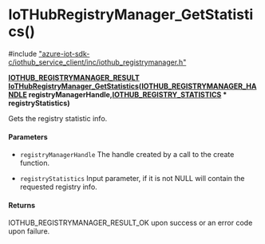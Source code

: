 # IoTHubRegistryManager_GetStatistics()

\#include ["azure-iot-sdk-c/iothub_service_client/inc/iothub_registrymanager.h"](../iot-c-ref-iothub-registrymanager-h.md)  

**[IOTHUB_REGISTRYMANAGER_RESULT](#iothub__registrymanager_8h_1a0a3cc25ab12c621a78742593871e18b6) [IoTHubRegistryManager_GetStatistics](#iothub__registrymanager_8h_1aae28c135f862c1113ccfa2b4a7a7ae50)([IOTHUB_REGISTRYMANAGER_HANDLE](#iothub__registrymanager_8h_1ac3e429abedd42575f91088247225387f) registryManagerHandle,[IOTHUB_REGISTRY_STATISTICS](#struct_i_o_t_h_u_b___r_e_g_i_s_t_r_y___s_t_a_t_i_s_t_i_c_s) * registryStatistics)**

Gets the registry statistic info.

#### Parameters
* `registryManagerHandle` The handle created by a call to the create function. 

* `registryStatistics` Input parameter, if it is not NULL will contain the requested registry info.

#### Returns
IOTHUB_REGISTRYMANAGER_RESULT_OK upon success or an error code upon failure.

